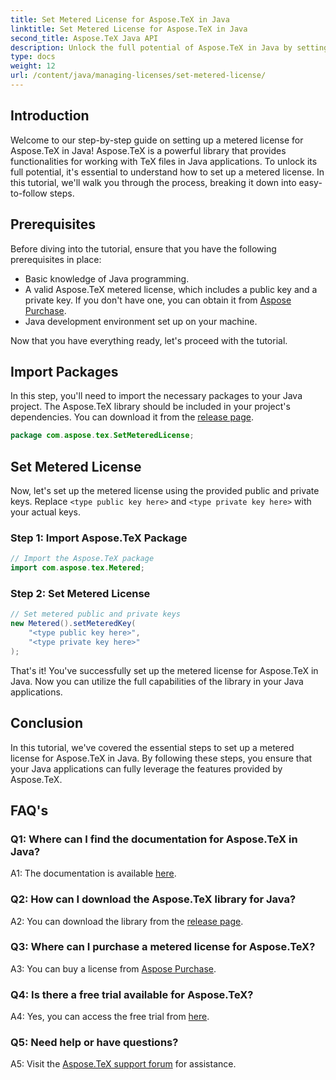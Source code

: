 ```yaml
---
title: Set Metered License for Aspose.TeX in Java
linktitle: Set Metered License for Aspose.TeX in Java
second_title: Aspose.TeX Java API
description: Unlock the full potential of Aspose.TeX in Java by setting up a metered license. Follow our step-by-step guide for seamless integration.
type: docs
weight: 12
url: /content/java/managing-licenses/set-metered-license/
---
```

## Introduction

Welcome to our step-by-step guide on setting up a metered license for Aspose.TeX in Java! Aspose.TeX is a powerful library that provides functionalities for working with TeX files in Java applications. To unlock its full potential, it's essential to understand how to set up a metered license. In this tutorial, we'll walk you through the process, breaking it down into easy-to-follow steps.

## Prerequisites

Before diving into the tutorial, ensure that you have the following prerequisites in place:

- Basic knowledge of Java programming.
- A valid Aspose.TeX metered license, which includes a public key and a private key. If you don't have one, you can obtain it from [Aspose Purchase](https://purchase.aspose.com/buy).
- Java development environment set up on your machine.

Now that you have everything ready, let's proceed with the tutorial.

## Import Packages

In this step, you'll need to import the necessary packages to your Java project. The Aspose.TeX library should be included in your project's dependencies. You can download it from the [release page](https://releases.aspose.com/tex/java/).

```java
package com.aspose.tex.SetMeteredLicense;
```

## Set Metered License

Now, let's set up the metered license using the provided public and private keys. Replace `<type public key here>` and `<type private key here>` with your actual keys.

### Step 1: Import Aspose.TeX Package

```java
// Import the Aspose.TeX package
import com.aspose.tex.Metered;
```

### Step 2: Set Metered License

```java
// Set metered public and private keys
new Metered().setMeteredKey(
    "<type public key here>",
    "<type private key here>"
);
```

That's it! You've successfully set up the metered license for Aspose.TeX in Java. Now you can utilize the full capabilities of the library in your Java applications.

## Conclusion

In this tutorial, we've covered the essential steps to set up a metered license for Aspose.TeX in Java. By following these steps, you ensure that your Java applications can fully leverage the features provided by Aspose.TeX.

## FAQ's

### Q1: Where can I find the documentation for Aspose.TeX in Java?

A1: The documentation is available [here](https://reference.aspose.com/tex/java/).

### Q2: How can I download the Aspose.TeX library for Java?

A2: You can download the library from the [release page](https://releases.aspose.com/tex/java/).

### Q3: Where can I purchase a metered license for Aspose.TeX?

A3: You can buy a license from [Aspose Purchase](https://purchase.aspose.com/buy).

### Q4: Is there a free trial available for Aspose.TeX?

A4: Yes, you can access the free trial from [here](https://releases.aspose.com/).

### Q5: Need help or have questions?

A5: Visit the [Aspose.TeX support forum](https://forum.aspose.com/c/tex/47) for assistance.